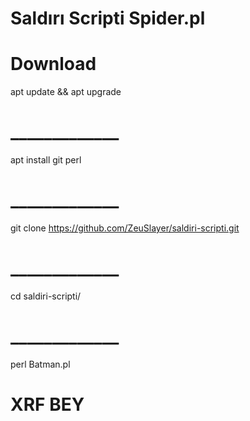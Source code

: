 # Saldırı Scripti Spider.pl

# Download

apt update && apt upgrade
# _____________
apt install git perl
# _____________
git clone https://github.com/ZeuSlayer/saldiri-scripti.git
# _____________
cd saldiri-scripti/
# _____________
perl Batman.pl


# XRF BEY
